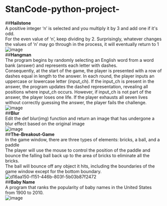# StanCode-python-project-
##**Hailstone**<br>
A positive integer ‘n’ is selected and you multiply it by 3 and add one if it's odd.<br>
For the even value of ‘n’, keep dividing by 2. Surprisingly, whatever changes the values
of ‘n’ may go through in the process, it will eventually return to 1<br>
![image](https://github.com/karenlin07/StanCode-python-project-/assets/145916628/d53a1b21-f067-4042-86d0-ee2a7fd1c97e)<br>
##**Hangman**<br>
The program begins by randomly selecting an English word from a word bank (answer) and represents each letter with dashes.<br> 
Consequently, at the start of the game, the player is presented with a row of dashes equal in length to the answer. In each round, the player inputs an uppercase or lowercase letter (input_ch). If the input_ch is present in the answer, the program updates the dashed representation, revealing all positions where input_ch occurs. However, if input_ch is not part of the answer, the player loses one life. If the player exhausts all seven lives without correctly guessing the answer, the player fails the challenge.<br>
![image](https://github.com/karenlin07/StanCode-python-project-/assets/145916628/31e9c7d1-ceaa-41e1-b91b-f9cf3dc83191)<br>
##**Blur**<br>
Edit the def blur(img) function and return an image that has undergone a blur effect based on the original image <br>
![image](https://github.com/karenlin07/StanCode-python-project-/assets/145916628/f6f8d8ea-a7d1-437a-bf98-95cae7fff71b)<br>
##**The-Breakout-Game**<br>
In the game window, there are three types of elements: bricks, a ball, and a paddle<br>
The player will use the mouse to control the position of the paddle and bounce the falling ball back up to the area of bricks to eliminate all the bricks.<br>
The ball will bounce off any object it hits, including the boundaries of the game window except for the bottom boundary.<br>
![d16aa150-f151-446b-803f-5b03b87f2472](https://github.com/karenlin07/StanCode-python-project-/assets/145916628/e0dadfbd-c0ba-45a8-9ce0-8c06df7f7b20)<br>
##**Baby Name** <br>
A program that ranks the popularity of baby names in the United States from 1900 to 2010. <br>
![image](https://github.com/karenlin07/StanCode-python-project-/assets/145916628/0b422332-5ea1-45c6-a8c5-d07754d874d2)

